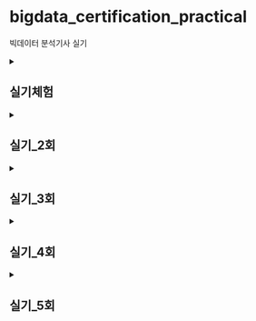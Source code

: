 # bigdata_certification_practical
빅데이터 분석기사 실기



<details>
    <summary><h2>실기체험</h2></summary>

## 
### ♠ big_2nd.py
#### EDA
- 데이터 로드 (3500, 11), (2482, 10)
- pandas set option
#### Preprocessing
- '총구매액', '최대구매액'이 0이하인 값 제거 (3490, 11), (2473, 10)
- '총구매액' < '최대구매액'인 데이터 제거 (3430, 11), (2438, 10)
- ~~'총구매액' < '환불금액'인 데이터 제거~~
- '환불금액' 결측치 0으로 대체 & int형으로 변환
- ~~'주구매상품', '주구매지점' 라벨인코딩~~
- '주구매상품', '주구매지점' 원핫인코딩
- '총구매액', '최대구매액', '환불금액' 스케일링
#### Modeling
- RF
- DT
- ET
- SVM

### ♠ big_2nd_q2.py
: big_2nd.py 다시
- 데이터 로드
- 결측치 대체 (0)
- string 데이터 LabelEncoding
- valid 데이터 split
- RandomForest 모델링
- valid score : 0.6171428571428571
- roc-auc score : 0.6512769042043046
- 결과 저장


### ♠ q_3.py
- 제 3유형  
![image](https://github.com/user-attachments/assets/738523fa-1d86-4985-88e0-d8232d6aeccd)
- 1) 카이제곱 통계량
    - scipy.stats.chi2_contingency
        - **두 개 이상의 범주형 변수**간의 **독립성 검정**
        - 이차원 배열(행렬)을 입력으로 받음
        - 통계량, p-value, 자유도, 기대값 테이블 을 반환
        - 이차원 배열은 각 범주에 해당하는 데이터들의 개수표
        - pd.crosstab으로 교차표를 만들어 이를 chi2_contingency의 입력으로 사용

    - scipy.stats.chisquare
        - **한 개의 범주형 변수**분포의 **일치 여부** 검정
        - 한 변수에 대한 관측값, 기댓값 총 두개의 값을 입력으로 받음
        - 통계량, p-value 를 반환

- 2) 로지스틱 회귀모형 계수
    - ~~X['Sex']= X['Sex'].apply(lambda x:1 if x=='male' else 0)~~
    - X.loc[:,'Sex']= [1 if x=='male' else 0 for x in X['Sex']]
    - model= LogisticRegression
    - model.coef_[0] : 독립변수별 계수
    - penalty 인자 : None 처리

- 3) 오즈비
    - np.exp(model.coef_[0][1])
    - 특정 변수의 계수를 지수함수로 사용하면 이 값이 **특정 변수가 한단위 증가할 때의 오즈비**가 됨.
    - 만약 두단위가 증가할 때의 오즈비를 구한다면, 계수 * 단위 수
    - 오즈비는 이진 종속변수에서 주로 사용 > 로지스틱 회귀모형(이진분류)
</details>



<details>
    <summary><h2>실기_2회</h2></summary>

## 
### ♠ 작업형1.py
- 1) 데이터 프레임 정렬
    - df.sort_value(by= '열이름', ascending= 오름차순)
    - df.sort_index

- 2) 통계값
    - 평균값 : mean()
    - 중앙값 : median()
    - 표준편차 : std()

- 3) 연산자 사용
    - or 연산자, | 연산자
    - df[(df['households']<dead_1st) | (df['households']>dead_3rd)]
    - 에러에 따라 다르게 사용


### ♠ 작업형2.py
- 데이터 확인 (info)
- 결측치 x
- object 타입 변수 인코딩 (OrdinalEncoder)
- model_selection.train_test_split
- fit & score
- score: 0.6654545454545454
</details>




<details>
    <summary><h2>실기_3회</h2></summary>

## 
### ♠ 작업형1.py
- 문제 1
    - 결측값 제거 : dropna(axis= 0) # 행제거
    - 데이터프레임 인덱스 : reset_index(inplace= True, drop= True) # 기존 인덱스가 열 값으로 들어옴.
- 문제 3
    - 결측치 갯수 : df.isna().sum()
    - 가장 많은/적은 갯수를 가진 인덱스 : .idxmax() / .idxmin()


### ♠ 작업형2.py
- OrdinalEncoder 인자 외우기 
(참고) https://data-yun.tistory.com/entry/Python-LabelEncoder-VS-OrdinalEncoder 
- 형변환 : astype(int) == astype('int64')
- 클래스 별 예측 확률 : model.predict_proba(test_x)
</details>




<details>
    <summary><h2>실기_4회</h2></summary>
   
## 
### ♠ 작업형1.py
- 문제 1
    - describe()['25%'] == quantile(0.25)
    - describe()['75%'] == quantile(0.75)

- 문제 3
    - df['col'].dropna  (x)
    - df.dropna(subset= ['col'])  (o)
    : 'col'열에서 NaN인 값인 행을 제거

### ♠ 작업형2.py
- y= train['result']
- X= train.drop('result', axis= 1) # axis= 1 : 열 기준 제거
</details>




<details>
    <summary><h2>실기_5회</h2></summary>
   
## 
### ♠ 작업형1.py
- 문제 1
    - 특정 열에서 결측치를 가진 행 drop : df.dropna(subset=['col'])
    - 하지만, 결측치가 아닌 특정 값을 가진 행 drop은? : df[df['col']!= 'vaule']
    > 쉽게 생각하기..!

- 문제 2
    - 제곱 : a**2

- 문제 3
    - 그룹화 : df.groupby('col').sum()  (sum 외에도 mean, median, count, min/max, var, std 등 가능)
    - 그룹화 다중 통계량 : df.groupby('col').agg(['mean', 'var'])

### ♠ 작업형2.py
- object 컬럼
    - LabelEncoder
        - 타겟값(y)을 대상으로 함
        - 따라서 1차원만 입력으로 받음
        - int형으로 반환
    - OrdinalEncoder
        - 독립변수(x)를 대상으로 함
        - 따라서 2차원 배열을 입력으로 받음
        - float형으로 반환  
    => OrdinalEncoder().fit_transform(train[['col1','col2']]).**astype(int)**

- validation 셋 분리해서 성능확인
    - sklearn.model_selection.train_test_split() 사용

- 여러 모델 비교
    - 분류 (Classifier)
        - sklearn.ensemble.RandomForestClassifier
        - sklearn.linear_model.LogisticRegres**sion**
        - xgboost.XGBClassifier
    - 회귀 (Regressor)
        - sklearn.ensemble.RandomForestRegressor
        - sklearn.linear_model.LinearRegres**sion**
        - xgboost.XGBRegressor
</details>